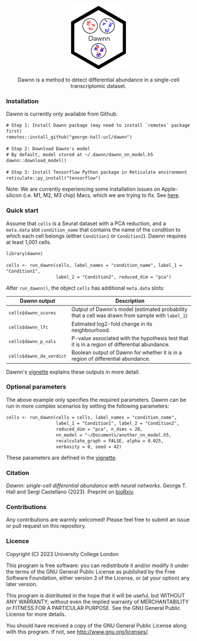 <p align="center">
  <img src="man/figures/dawnn_logo.png" width="150">
  <br><br>
  Dawnn is a method to detect differential abundance in a single-cell
  transcriptomic dataset.
</p>

### Installation

Dawnn is currently only available from Github.

```{r}
# Step 1: Install Dawnn package (may need to install `remotes` package first)
remotes::install_github("george-hall-ucl/dawnn")

# Step 2: Download Dawnn's model
# By default, model stored at ~/.dawnn/dawnn_nn_model.h5
dawnn::download_model()

# Step 3: Install Tensorflow Python package in Reticulate environment
reticulate::py_install("tensorflow")
```

Note: We are currently experiencing some installation issues on Apple-silicon
(i.e. M1, M2, M3 chip) Macs, which we are trying to fix. See
[here](https://github.com/george-hall-ucl/dawnn/issues/4).

### Quick start

Assume that `cells` is a Seurat dataset with a PCA reduction, and a `meta.data`
slot `condition_name` that contains the name of the condition to which each
cell belongs (either `Condition1` or `Condition2`). Dawnn requires at least
1,001 cells.

```{r}
library(dawnn)

cells <- run_dawnn(cells, label_names = "condition_name", label_1 = "Condition1",
                   label_2 = "Condition2", reduced_dim = "pca")
```


After `run_dawnn()`, the object `cells` has additional `meta.data` slots:

| Dawnn output             | Description                                                                                   |
|--------------------------|-----------------------------------------------------------------------------------------------|
| `cells$dawnn_scores`     | Output of Dawnn's model (estimated probability that a cell was drawn from sample with `label_1`)                                                                      |
| `cells$dawnn_lfc`        | Estimated log2-fold change in its neighbourhood.                                              |
| `cells$dawnn_p_vals`     | P-value associated with the hypothesis test that it is in a region of differential abundance. |
| `cells$dawnn_da_verdict` | Boolean output of Dawnn for whether it is in a region of differential abundance.              |

Dawnn's
[vignette](https://github.com/george-hall-ucl/dawnn_vignette/blob/main/dawnn.md)
explains these outputs in more detail.

### Optional parameters

The above example only specifies the required parameters. Dawnn can be run in more complex scenarios by setting the following parameters:

```{r}
cells <- run_dawnn(cells = cells, label_names = "condition_name",
                   label_1 = "Condition1", label_2 = "Condition2",
                   reduced_dim = "pca", n_dims = 20,
                   nn_model = "~/Documents/another_nn_model.h5,
                   recalculate_graph = FALSE, alpha = 0.025,
                   verbosity = 0, seed = 42)
```

These parameters are defined in the [vignette](https://github.com/george-hall-ucl/dawnn_vignette/blob/main/dawnn.md).

### Citation

_Dawnn: single-cell differential abundance with neural networks_. George T. Hall and Sergi Castellano (2023). Preprint on [bioRxiv](https://www.biorxiv.org/content/10.1101/2023.05.05.539427v1).

### Contributions

Any contributions are warmly welcomed! Please feel free to submit an issue or pull request on this repository.

### Licence

Copyright (C) 2023 University College London

This program is free software: you can redistribute it and/or modify
it under the terms of the GNU General Public License as published by
the Free Software Foundation, either version 3 of the License, or
(at your option) any later version.

This program is distributed in the hope that it will be useful,
but WITHOUT ANY WARRANTY; without even the implied warranty of
MERCHANTABILITY or FITNESS FOR A PARTICULAR PURPOSE.  See the
GNU General Public License for more details.

You should have received a copy of the GNU General Public License
along with this program.  If not, see <http://www.gnu.org/licenses/>.
